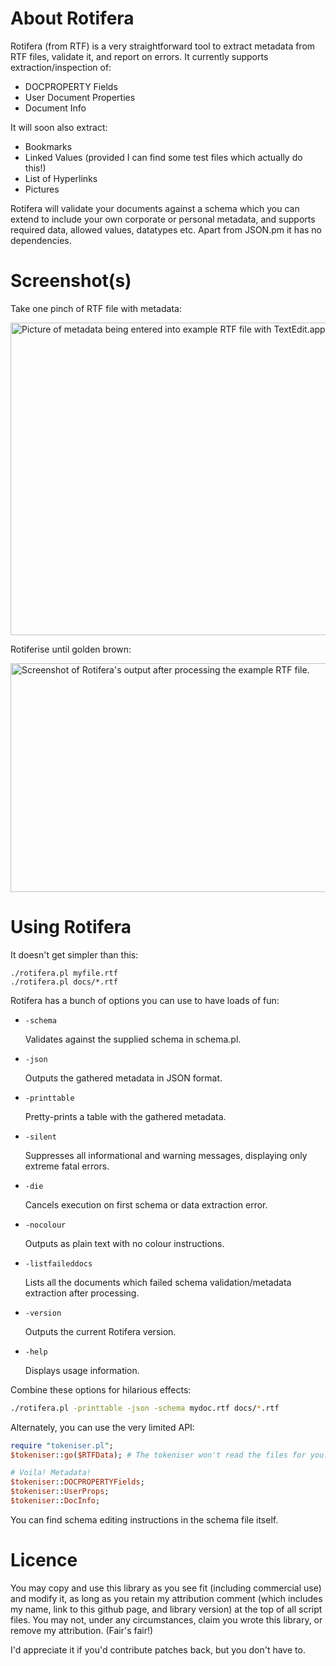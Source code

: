 # About Rotifera

Rotifera (from RTF) is a very straightforward tool to extract metadata from RTF files, validate it, and report on errors. It currently supports extraction/inspection of:

* DOCPROPERTY Fields
* User Document Properties
* Document Info

It will soon also extract:

* Bookmarks
* Linked Values (provided I can find some test files which actually do this!)
* List of Hyperlinks
* Pictures

Rotifera will validate your documents against a schema which you can extend to include your own corporate or personal metadata, and supports required data, allowed values, datatypes etc. Apart from JSON.pm it has no dependencies.

# Screenshot(s)

Take one pinch of RTF file with metadata:

<img src="http://www.cgiffard.com/github/rotifera/RTFMetadataInput.png" width="600" height="500" alt="Picture of metadata being entered into example RTF file with TextEdit.app">

Rotiferise until golden brown:

<img src="http://www.cgiffard.com/github/rotifera/RotiferaOutput.png" width="899" height="366" alt="Screenshot of Rotifera's output after processing the example RTF file.">

# Using Rotifera

It doesn't get simpler than this:

	./rotifera.pl myfile.rtf
	./rotifera.pl docs/*.rtf

Rotifera has a bunch of options you can use to have loads of fun:

* `-schema`
	
	Validates against the supplied schema in schema.pl.
* `-json`
	
	Outputs the gathered metadata in JSON format.
* `-printtable`
	
	Pretty-prints a table with the gathered metadata.
* `-silent`
	
	Suppresses all informational and warning messages, displaying only extreme fatal errors.
* `-die`
	
	Cancels execution on first schema or data extraction error.
* `-nocolour`
	
	Outputs as plain text with no colour instructions.
* `-listfaileddocs`
	
	Lists all the documents which failed schema validation/metadata extraction after processing.
* `-version`
	
	Outputs the current Rotifera version.
* `-help`
	
	Displays usage information.
	
Combine these options for hilarious effects:

```sh
./rotifera.pl -printtable -json -schema mydoc.rtf docs/*.rtf
```

Alternately, you can use the very limited API:

```perl
require "tokeniser.pl";
$tokeniser::go($RTFData); # The tokeniser won't read the files for you. You'll need to do that yourself!

# Voila! Metadata!
$tokeniser::DOCPROPERTYFields;
$tokeniser::UserProps;
$tokeniser::DocInfo;
```
	
You can find schema editing instructions in the schema file itself.

# Licence

You may copy and use this library as you see fit (including commercial use) and modify it, as long as you retain my attribution comment (which includes my name, link to this github page, and library version) at the top of all script files. You may not, under any circumstances, claim you wrote this library, or remove my attribution. (Fair's fair!)

I'd appreciate it if you'd contribute patches back, but you don't have to.